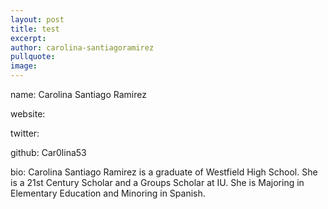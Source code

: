 ```yaml
---
layout: post
title: test
excerpt: 
author: carolina-santiagoramirez
pullquote:
image:
---
```


name: Carolina Santiago Ramirez

website:

twitter:

github: Car0lina53

bio: Carolina Santiago Ramirez is a graduate of Westfield High School. She is a 21st Century Scholar and a Groups Scholar at IU. She is Majoring in Elementary Education and Minoring in Spanish.
  
